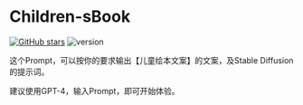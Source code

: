 # Children-sBook
[![GitHub stars](https://img.shields.io/github/stars/zhutyler21/Childrens-Book?style=social)](https://github.com/zhutyler21/Childrens-Book)
![version](https://img.shields.io/badge/version-1.2-blue)

这个Prompt，可以按你的要求输出【儿童绘本文案】的文案，及Stable Diffusion的提示词。 

建议使用GPT-4，输入Prompt，即可开始体验。
